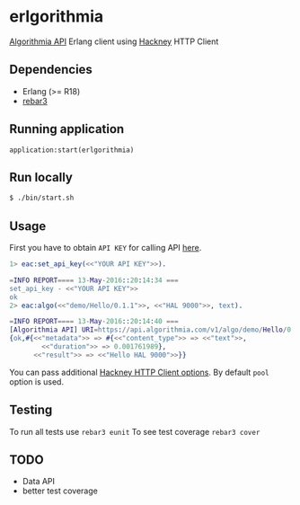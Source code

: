 # erlgorithmia

[Algorithmia API][2] Erlang client using [Hackney][4] HTTP Client

## Dependencies

* Erlang (>= R18)
* [rebar3][1]


## Running application

`application:start(erlgorithmia)`


## Run locally

```bash
$ ./bin/start.sh
```

## Usage
First you have to obtain `API KEY` for calling API [here][2].

```erlang
1> eac:set_api_key(<<"YOUR API KEY">>).

=INFO REPORT==== 13-May-2016::20:14:34 ===
set_api_key - <<"YOUR API KEY">>
ok
2> eac:algo(<<"demo/Hello/0.1.1">>, <<"HAL 9000">>, text).

=INFO REPORT==== 13-May-2016::20:14:40 ===
[Algorithmia API] URI=https://api.algorithmia.com/v1/algo/demo/Hello/0.1.1
{ok,#{<<"metadata">> => #{<<"content_type">> => <<"text">>,
        <<"duration">> => 0.001761989},
      <<"result">> => <<"Hello HAL 9000">>}}
```

You can pass additional [Hackney HTTP Client options][5]. By default `pool` option
is used.

## Testing

To run all tests use `rebar3 eunit`
To see test coverage `rebar3 cover`

## TODO
* Data API
* better test coverage

[1]: https://github.com/erlang/rebar3
[2]: http://docs.algorithmia.com/?shell#introduction
[3]: https://github.com/inaka/shotgun
[4]: https://github.com/benoitc/hackney/
[5]: https://github.com/benoitc/hackney/blob/master/doc/hackney.md#request-4